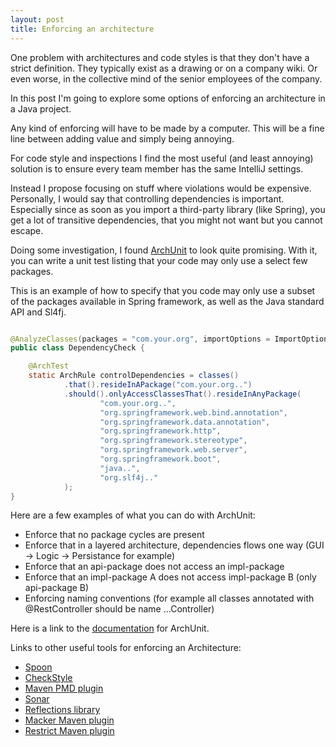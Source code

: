 ```yaml
---
layout: post
title: Enforcing an architecture
---
```


One problem with architectures and code styles is that
they don't have a strict definition. They typically
exist as a drawing or on a company wiki. Or even worse,
in the collective mind of the senior employees of the company.

In this post I'm going to explore some options of enforcing
an architecture in a Java project.

Any kind of enforcing will have to be made
by a computer. This will be a fine line between
adding value and simply being annoying.

For code style and inspections I find the most useful
(and least annoying) solution is to ensure every team
member has the same IntelliJ settings. 

Instead I propose focusing on stuff where violations
would be expensive. Personally, I would say that
controlling dependencies is important. Especially since
as soon as you import a third-party library (like Spring),
you get a lot of transitive dependencies, that you might
not want but you cannot escape.

Doing some investigation, I found [ArchUnit](https://www.archunit.org) to
look quite promising. With it, you can write a unit test listing
that your code may only use a select few packages. 

This is an example of how to specify that you code
may only use a subset of the packages available in Spring framework,
as well as the Java standard API and Sl4fj.
```java

@AnalyzeClasses(packages = "com.your.org", importOptions = ImportOption.DoNotIncludeTests.class)
public class DependencyCheck {

    @ArchTest
    static ArchRule controlDependencies = classes()
            .that().resideInAPackage("com.your.org..")
            .should().onlyAccessClassesThat().resideInAnyPackage(
                    "com.your.org..",
                    "org.springframework.web.bind.annotation",
                    "org.springframework.data.annotation",
                    "org.springframework.http",
                    "org.springframework.stereotype",
                    "org.springframework.web.server",
                    "org.springframework.boot",
                    "java..",
                    "org.slf4j.."
            );
}
```

Here are a few examples of what you can do with ArchUnit:
* Enforce that no package cycles are present
* Enforce that in a layered architecture, dependencies flows one way (GUI -> Logic -> Persistance for example)
* Enforce that an api-package does not access an impl-package
* Enforce that an impl-package A does not access impl-package B (only api-package B)
* Enforcing naming conventions (for example all classes annotated with @RestController should be name ...Controller)

Here is a link to the [documentation](https://www.archunit.org/userguide/html/000_Index.html) for ArchUnit.

Links to other useful tools for enforcing an Architecture:
* [Spoon](http://spoon.gforge.inria.fr)
* [CheckStyle](https://checkstyle.sourceforge.io)
* [Maven PMD plugin](http://maven.apache.org/plugins/maven-pmd-plugin)
* [Sonar](https://www.sonarqube.org)
* [Reflections library](https://github.com/ronmamo/reflections)
* [Macker Maven plugin](https://github.com/andrena/macker-maven-plugin)
* [Restrict Maven plugin](https://github.com/yamanyar/restrict-maven-plugin)
